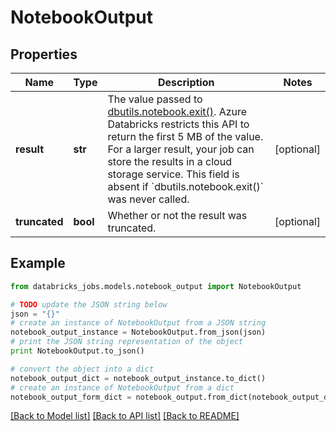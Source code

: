 # NotebookOutput


## Properties
Name | Type | Description | Notes
------------ | ------------- | ------------- | -------------
**result** | **str** | The value passed to [dbutils.notebook.exit()](https://docs.microsoft.com/azure/databricks/notebooks/notebook-workflows#notebook-workflows-exit). Azure Databricks restricts this API to return the first 5 MB of the value. For a larger result, your job can store the results in a cloud storage service. This field is absent if &#x60;dbutils.notebook.exit()&#x60; was never called. | [optional] 
**truncated** | **bool** | Whether or not the result was truncated. | [optional] 

## Example

```python
from databricks_jobs.models.notebook_output import NotebookOutput

# TODO update the JSON string below
json = "{}"
# create an instance of NotebookOutput from a JSON string
notebook_output_instance = NotebookOutput.from_json(json)
# print the JSON string representation of the object
print NotebookOutput.to_json()

# convert the object into a dict
notebook_output_dict = notebook_output_instance.to_dict()
# create an instance of NotebookOutput from a dict
notebook_output_form_dict = notebook_output.from_dict(notebook_output_dict)
```
[[Back to Model list]](../README.md#documentation-for-models) [[Back to API list]](../README.md#documentation-for-api-endpoints) [[Back to README]](../README.md)



